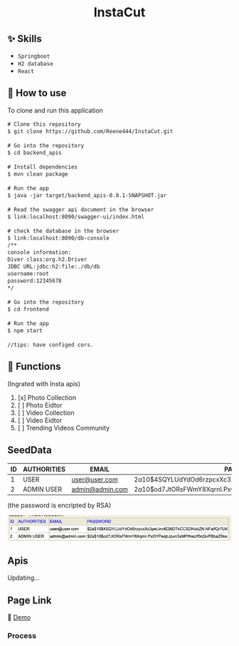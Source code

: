 <h1 align="center">InstaCut</h1>


## :sparkles: Skills
- `Springboot`
- `H2 database`
- `React`
## :book: How to use
To clone and run this application
```
# Clone this repository
$ git clone https://github.com/Reene444/InstaCut.git
 
# Go into the repository
$ cd backend_apis

# Install dependencies
$ mvn clean package

# Run the app
$ java -jar target/backend_apis-0.0.1-SNAPSHOT.jar

# Read the swagger api document in the browser
$ link:localhost:8090/swagger-ui/index.html

# check the database in the browser
$ link:localhost:8090/db-console
/**
console information:
Diver class:org.h2.Driver
JDBC URL:jdbc:h2:file:./db/db
username:root
password:12345678
*/

# Go into the repository
$ cd frontend

# Run the app
$ npm start

//tips: have configed cors.
```
## :wrench: Functions 
(Ingrated with Insta apis)
1. [x] Photo Collection                                             
2. [ ] Photo Eidtor
3. [ ] Video Collection
4. [ ] Video Eidtor
5. [ ] Trending Videos Community 

## SeedData
| ID  | AUTHORITIES | EMAIL          | PASSWORD                                                       |
|-----|-------------|----------------|----------------------------------------------------------------|
| 1   | USER        | user@user.com  | $2a$10$4SQYLUdYdOd6rzpcxXc3peIJrc4EBtDTkCCSDKobZN.NFalfQr7UK    |
| 2   | ADMIN USER  | admin@admin.com| $2a$10$od7JtORsFWmY8XqrnI.PxOYPeqbJpxn3xMPtNez/f0cQvPBbaZ8ke   |

(the password is encripted by RSA)

![img.png](img.png)

## Apis
Updating...
## Page Link
 :dash: [Demo](http://instacut.org/)
### Process
